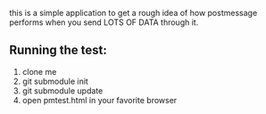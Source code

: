 this is a simple application to get a rough idea of how postmessage
performs when you send LOTS OF DATA through it.

## Running the test:

1. clone me
2. git submodule init
3. git submodule update
4. open pmtest.html in your favorite browser

